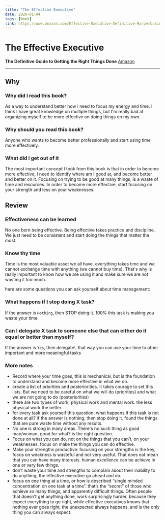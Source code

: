 ```yaml
---
title: "The Effective Executive"
date: 2020-01-04
tags: [book]
link: https://www.amazon.com/Effective-Executive-Definitive-Harperbusiness-Essentials/dp/0060833459
---
```


# The Effective Executive

**The Definitive Guide to Getting the Right Things Done**
[Amazon](https://www.amazon.com/Effective-Executive-Definitive-Harperbusiness-Essentials/dp/0060833459)

---

## Why

### Why did I read this book?

As a way to understand better how I need to focus my energy and time. I think I have great knowledge on multiple things, but I'm really bad at organizing myself to be more effective on doing things on my own.

### Why should you read this book?

Anyone who wants to become better professionally and start using time more effectively.

### What did I get out of it

The most important concept I took from this book is that in order to become more effective, I need to identify where am I good at, and become better and better on it. Focusing on trying to be good at many things, is a waste of time and resources. In order to become more effective, start focusing on your strength and less on your weaknesses.

## Review

### Effectiveness can be learned

No one born being effective. Being effective takes practice and discipline. We just need to be consistent and start doing the things that matter the most.

### Know thy time

Time is the most valuable asset we all have. everything takes time and we cannot exchange time with anything (we cannot buy time). That's why is really important to know how we are using it and make sure we are not wasting it too much.

here are some questions you can ask yourself about time management:

### What happens if I stop doing X task?

If the answer is `Nothing`, then STOP doing it. 100% this task is making you waste your time.

### Can I delegate X task to someone else that can either do it equal or better than myself?

If the answer is `Yes`, then delegate!, that way you can use your time to other important and more meaningful tasks

### More notes

- Record where your time goes, this is mechanical, but is the foundation to understand and become more effective in what we do.
- create a list of priorities and posteriorities. It takes courage to set this lists. But we need to be careful on what we will do (priorities) and what we are not going to do (posteriorities)
- there are two types of work, physical work and mental work. the less physical work the better.
- for every task ask yourself this question: what happens if this task is not done at all? if the answer is nothing, then stop doing it. found the things that are pure waste time without any results.
- No one is strong in many areas. There's no such thing as good man/woman, good for what? is the right question.
- Focus on what you can do, not on the things that you can’t, on your weaknesses. focus on make the things you can do effective.
- Make your strengths productive: focusing on your strengths is the key, focus on weakness is wasteful and not very useful. That does not mean that you can have many interests. human excellence can be achieve in one or very few things.
- don’t waste your time and strengths to complain about their inability to do anything, the effective executive go ahead and do.
- focus on one thing at a time, or how is described “single minded concentration on one task at a time”. that’s the “secret” of those who achieve so many things, and apparently difficult things. Often people that doesn't get anything done, work surprisingly harder, because they expect everything to go right, while effective executives knows that nothing ever goes right, the unexpected always happens, and is the only thing you can always expect.
